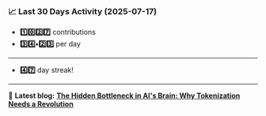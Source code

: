 <!--START_STATS-->
### 📈 Last 30 Days Activity (2025-07-17)  
- **1️⃣0️⃣2️⃣7️⃣** contributions  
- **3️⃣4️⃣•2️⃣3️⃣** per day
---
- **4️⃣7️⃣** day streak!
---
📝 **Latest blog:** [**The Hidden Bottleneck in AI's Brain: Why Tokenization Needs a Revolution**](https://andriak.com/blog/tokenization-revolution)
<!--END_STATS-->
